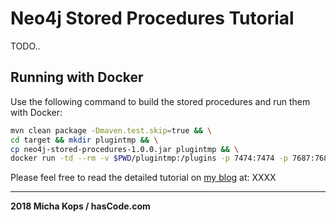 # Neo4j Stored Procedures Tutorial

TODO..

## Running with Docker

Use the following command to build the stored procedures and run them with Docker:

```bash
mvn clean package -Dmaven.test.skip=true && \
cd target && mkdir plugintmp && \
cp neo4j-stored-procedures-1.0.0.jar plugintmp && \
docker run -td --rm -v $PWD/plugintmp:/plugins -p 7474:7474 -p 7687:7687 neo4j:3.3.2
```

Please feel free to read the detailed tutorial on [my blog] at: XXXX

---

   [my blog]:http://www.hascode.com/

**2018 Micha Kops / hasCode.com**
